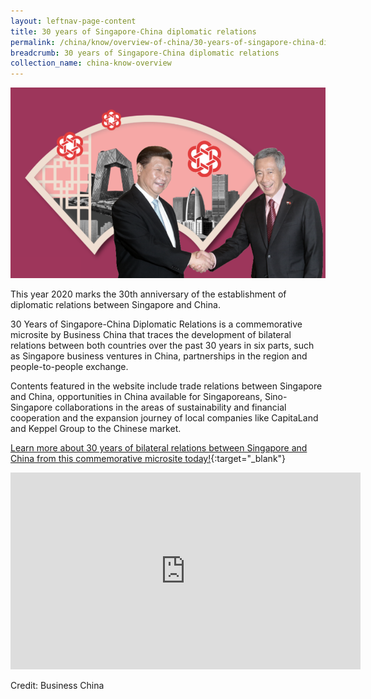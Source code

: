 ```yaml
---
layout: leftnav-page-content
title: 30 years of Singapore-China diplomatic relations
permalink: /china/know/overview-of-china/30-years-of-singapore-china-diplomatic-relations/
breadcrumb: 30 years of Singapore-China diplomatic relations
collection_name: china-know-overview
---
```


<img src="\images\china-overview\SG-China-relations.png" alt="SG-China 30 years diplomatic relations" style="width:800px;" />

This year 2020 marks the 30th anniversary of the establishment of diplomatic relations between Singapore and China. 

30 Years of Singapore-China Diplomatic Relations is a commemorative microsite by Business China that traces the development of bilateral relations between both countries over the past 30 years in six parts, such as Singapore business ventures in China, partnerships in the region and people-to-people exchange. 

Contents featured in the website include trade relations between Singapore and China, opportunities in China available for Singaporeans, Sino-Singapore collaborations in the areas of sustainability and financial cooperation and the expansion journey of local companies like CapitaLand and Keppel Group to the Chinese market.

[Learn more about 30 years of bilateral relations between Singapore and China from this commemorative microsite today!](https://sgchina30.businesschina.org.sg/en/index.html){:target="_blank"}

<div class="bp-youtube">
<iframe width="560" height="315" src="https://www.youtube.com/embed/5jLwc1Yo9nA" frameborder="0" allow="accelerometer; autoplay; clipboard-write; encrypted-media; gyroscope; picture-in-picture" allowfullscreen></iframe>
</div>

Credit: Business China 